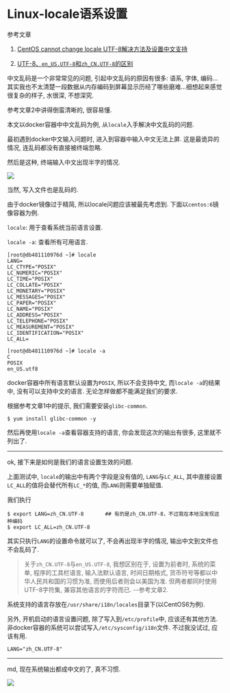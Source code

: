 # Linux-locale语系设置

<!--

<!tags!>: <!locale!> <!中文乱码!> <!docker!>

-->

参考文章

1. [CentOS cannot change locale UTF-8解决方法及设置中文支持](http://blog.csdn.net/wave_1102/article/details/45116783)

2. [UTF-8、`en_US.UTF-8`和`zh_CN.UTF-8`的区别](http://blog.csdn.net/huoyunshen88/article/details/41113633)

中文乱码是一个非常常见的问题, 引起中文乱码的原因有很多: 语系, 字体, 编码...其实我也不太清楚一段数据从内存编码到屏幕显示历经了哪些磨难...细想起来感觉很复杂的样子, 水很深, 不想深究.

参考文章2中讲得倒蛮清晰的, 很容易懂.

本文以docker容器中中文乱码为例, 从`locale`入手解决中文乱码的问题.

最初遇到docker中文输入问题时, 进入到容器中输入中文无法上屏. 这是最诡异的情况, 连乱码都没有直接被终端忽略.

然后是这种, 终端输入中文出现半字的情况.

![](https://gitimg.generals.space/ff275c714bcd47b80da26730a4a84907.png)

当然, 写入文件也是乱码的.

由于docker镜像过于精简, 所以locale问题应该被最先考虑到. 下面以`centos:6`镜像容器为例.

`locale`: 用于查看系统当前语言设置.

`locale -a`: 查看所有可用语言.

```
[root@db481110976d ~]# locale 
LANG=
LC_CTYPE="POSIX"
LC_NUMERIC="POSIX"
LC_TIME="POSIX"
LC_COLLATE="POSIX"
LC_MONETARY="POSIX"
LC_MESSAGES="POSIX"
LC_PAPER="POSIX"
LC_NAME="POSIX"
LC_ADDRESS="POSIX"
LC_TELEPHONE="POSIX"
LC_MEASUREMENT="POSIX"
LC_IDENTIFICATION="POSIX"
LC_ALL=

[root@db481110976d ~]# locale -a
C
POSIX
en_US.utf8
```

docker容器中所有语言默认设置为`POSIX`, 所以不会支持中文, 而`locale -a`的结果中, 没有可以支持中文的语言. 无论怎样做都不能满足我们的要求.

根据参考文章1中的提示, 我们需要安装`glibc-common`.

```
$ yum install glibc-common -y
```

然后再使用`locale -a`查看容器支持的语言, 你会发现这次的输出有很多, 这里就不列出了.

------

ok, 接下来是如何是我们的语言设置生效的问题.

上面测试中, `locale`的输出中有两个字段是没有值的, `LANG`与`LC_ALL`, 其中直接设置`LC_ALL`的值将会替代所有`LC_*`的值, 而`LANG`则需要单独赋值.

我们执行

```
$ export LANG=zh_CN.UTF-8       ## 有的是zh_CN.UTF-8，不过我在本地没发现这种编码
$ export LC_ALL=zh_CN.UTF-8
```

其实只执行`LANG`的设置命令就可以了, 不会再出现半字的情况, 输出中文到文件也不会乱码了.

> 关于`zh_CN.UTF-8`与`en_US.UTF-8`, 我想区别在于, 设置为前者时, 系统的菜单, 程序的工具栏语言, 输入法默认语言, 时间日期格式, 货币符号等都以中华人民共和国的习惯为准, 而使用后者则会以美国为准. 但两者都同时使用UTF-8字符集, 兼容其他语言的字符而已. --参考文章2.

系统支持的语言存放在`/usr/share/i18n/locales`目录下(以CentOS6为例).

另外, 开机启动的语言设置问题, 除了写入到`/etc/profile`中, 应该还有其他方法. 非docker容器的系统可以尝试写入`/etc/sysconfig/i18n`文件. 不过我没试过, 应该有用.

```
LANG="zh_CN.UTF-8"
```

------

md, 现在系统输出都成中文的了, 真不习惯.

![](https://gitimg.generals.space/836c52160fcced1521aaa31068b50ef3.png)